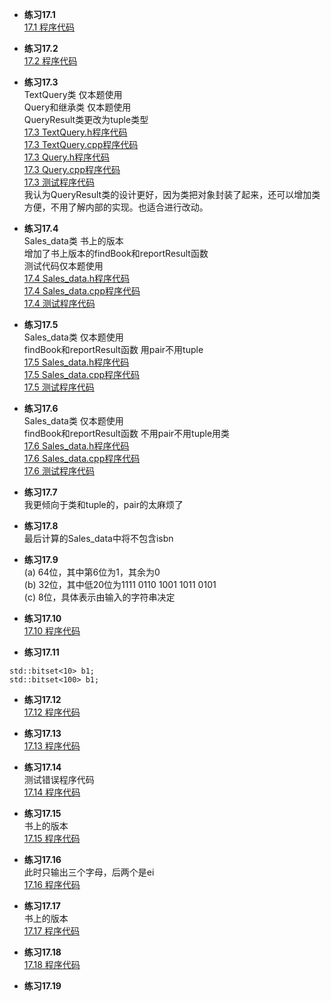 * **练习17.1**  
[17.1 程序代码](17.1.cpp)  

* **练习17.2**  
[17.2 程序代码](17.2.cpp)  

* **练习17.3**  
TextQuery类 仅本题使用  
Query和继承类 仅本题使用  
QueryResult类更改为tuple类型   
[17.3 TextQuery.h程序代码](17.3/TextQuery.h)  
[17.3 TextQuery.cpp程序代码](17.3/TextQuery.cpp)  
[17.3 Query.h程序代码](17.3/Query.h)  
[17.3 Query.cpp程序代码](17.3/Query.cpp)  
[17.3 测试程序代码](17.3/main.cpp)  
我认为QueryResult类的设计更好，因为类把对象封装了起来，还可以增加类方便，不用了解内部的实现。也适合进行改动。

* **练习17.4**  
Sales_data类 书上的版本  
增加了书上版本的findBook和reportResult函数  
测试代码仅本题使用  
[17.4 Sales_data.h程序代码](17.4/Sales_data.h)  
[17.4 Sales_data.cpp程序代码](17.4/Sales_data.cpp)  
[17.4 测试程序代码](17.4/main.cpp)  

* **练习17.5**  
Sales_data类 仅本题使用  
findBook和reportResult函数 用pair不用tuple  
[17.5 Sales_data.h程序代码](17.5/Sales_data.h)  
[17.5 Sales_data.cpp程序代码](17.5/Sales_data.cpp)  
[17.5 测试程序代码](17.5/main.cpp)  

* **练习17.6**  
Sales_data类 仅本题使用  
findBook和reportResult函数 不用pair不用tuple用类  
[17.6 Sales_data.h程序代码](17.6/Sales_data.h)  
[17.6 Sales_data.cpp程序代码](17.6/Sales_data.cpp)  
[17.6 测试程序代码](17.6/main.cpp)  

* **练习17.7**  
我更倾向于类和tuple的，pair的太麻烦了  

* **练习17.8**  
最后计算的Sales_data中将不包含isbn

* **练习17.9**  
(a) 64位，其中第6位为1，其余为0  
(b) 32位，其中低20位为1111 0110 1001 1011 0101  
(c) 8位，具体表示由输入的字符串决定  

* **练习17.10**  
[17.10 程序代码](17.10.cpp)  

* **练习17.11**  
```
std::bitset<10> b1;
std::bitset<100> b1;
```

* **练习17.12**  
[17.12 程序代码](17.12.cpp)  

* **练习17.13**  
[17.13 程序代码](17.13.cpp)  

* **练习17.14**  
测试错误程序代码  
[17.14 程序代码](17.14.cpp)  

* **练习17.15**  
书上的版本  
[17.15 程序代码](17.15.cpp)  

* **练习17.16**  
此时只输出三个字母，后两个是ei  
[17.16 程序代码](17.16.cpp)  

* **练习17.17**  
书上的版本  
[17.17 程序代码](17.17.cpp)  

* **练习17.18**  
[17.18 程序代码](17.18.cpp)  

* **练习17.19**  

